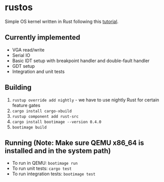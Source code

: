# rustos
Simple OS kernel written in Rust following this [tutorial](https://os.phil-opp.com/).

## Currently implemented
* VGA read/write
* Serial IO
* Basic IDT setup with breakpoint handler and double-fault handler
* GDT setup
* Integration and unit tests

## Building
1. `rustup override add nightly` - we have to use nightly Rust for certain feature gates
2. `cargo install cargo-xbuild`
3. `rustup component add rust-src`
4. `cargo install bootimage --version 0.4.0`
5. `bootimage build`

## Running (Note: Make sure QEMU x86_64 is installed and in the system path)
* To run in QEMU: `bootimage run`
* To run unit tests: `cargo test`
* To run integration tests: `bootimage test`
